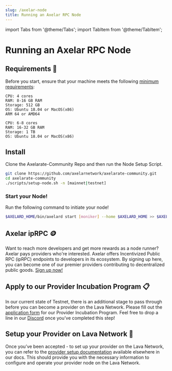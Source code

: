```yaml
---
slug: /axelar-node
title: Running an Axelar RPC Node
---
```


import Tabs from '@theme/Tabs';
import TabItem from '@theme/TabItem';


# Running an Axelar RPC Node

## Requirements 📄 

Before you start, ensure that your machine meets the following [minimum requirements](https://docs.avax.network/nodes/build/set-up-node-with-installer#before-you-start):

<Tabs>
<TabItem value="min_req" label="Minimum">

    CPU: 4 cores
    RAM: 8-16 GB RAM
    Storage: 512 GB
    OS: Ubuntu 18.04 or MacOS(x86)
    ARM 64 or AMD64

</TabItem>

<TabItem value="rec_req" label="Recommended">

```
CPU: 6-8 cores
RAM: 16-32 GB RAM
Storage: 1 TB
OS: Ubuntu 18.04 or MacOS(x86)
```

</TabItem>
</Tabs>

## Install

Clone the Axelarate-Community Repo and then run the Node Setup Script.
```bash
git clone https://github.com/axelarnetwork/axelarate-community.git
cd axelarate-community
./scripts/setup-node.sh -n [mainnet|testnet]
```

### Start your Node!

Run the following command to initiate your node!

```bash
$AXELARD_HOME/bin/axelard start [moniker] --home $AXELARD_HOME >> $AXELARD_HOME/logs/axelard.log 2>&1 &
```

## Axelar ipRPC 🪙

Want to reach more developers and get more rewards as a node runner? Axelar pays providers who're interested. Axelar offers Incentivized Public RPC (ipRPC) endpoints to developers in its ecosystem. By signing up here, you can become one of our premier providers contributing to decentralized public goods. [Sign up now!](https://lavanet.typeform.com/to/qQ1x6WJs?utm_source=becoming-a-lava-provider-for-axelar&utm_medium=docs&utm_campaign=axelar-post-grant)


## Apply to our Provider Incubation Program 📋

In our current state of Testnet, there is an additional stage to pass through before you can become a provider on the Lava Network. Please fill out the [application form](https://lavanet.typeform.com/to/ORi3A13v?utm_source=becoming-a-lava-provider-for-axelar&utm_medium=docs&utm_campaign=axelar-post-grant) for our Provider Incubation Program. Feel free to drop a line in our [Discord](https://discord.gg/UxujNZbW) once you’ve completed this step!

## Setup your Provider on Lava Network 🌋

Once you’ve been accepted - to set up your provider on the Lava Network, you can refer to the [provider setup documentation](https://docs.lavanet.xyz/provider-setup?utm_source=running-a-axelar-rpc-node&utm_medium=docs&utm_campaign=axelar-post-grant) available elsewhere in our docs. This should provide you with the necessary information to configure and operate your provider node on the Lava Network.